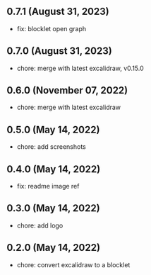 ## 0.7.1 (August 31, 2023)

- fix: blocklet open graph

## 0.7.0 (August 31, 2023)

- chore: merge with latest excalidraw, v0.15.0

## 0.6.0 (November 07, 2022)

- chore: merge with latest excalidraw

## 0.5.0 (May 14, 2022)

- chore: add screenshots

## 0.4.0 (May 14, 2022)

- fix: readme image ref

## 0.3.0 (May 14, 2022)

- chore: add logo

## 0.2.0 (May 14, 2022)

- chore: convert excalidraw to a blocklet
